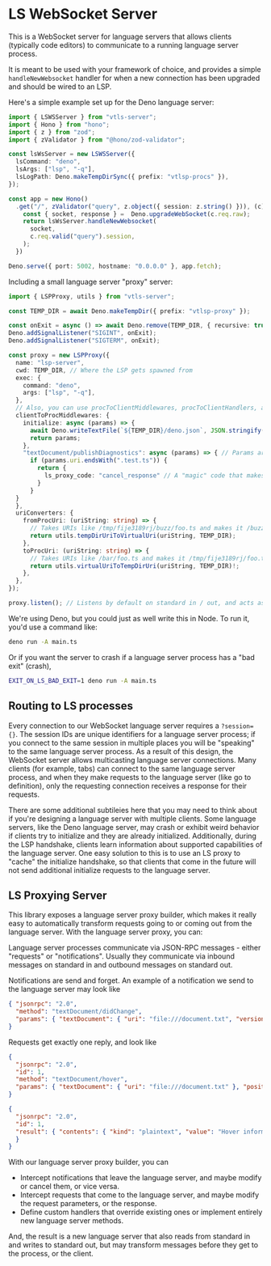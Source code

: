 # LS WebSocket Server

This is a WebSocket server for language servers that allows clients (typically code editors) to communicate to a running language server process.

It is meant to be used with your framework of choice, and provides a simple `handleNewWebsocket` handler for when a new connection has been upgraded and should be wired to an LSP.

Here's a simple example set up for the Deno language server:

```typescript
import { LSWSServer } from "vtls-server";
import { Hono } from "hono";
import { z } from "zod";
import { zValidator } from "@hono/zod-validator";

const lsWsServer = new LSWSServer({
  lsCommand: "deno",
  lsArgs: ["lsp", "-q"],
  lsLogPath: Deno.makeTempDirSync({ prefix: "vtlsp-procs" }),
});

const app = new Hono()
  .get("/", zValidator("query", z.object({ session: z.string() })), (c) => {
    const { socket, response } =  Deno.upgradeWebSocket(c.req.raw);
    return lsWsServer.handleNewWebsocket(
      socket,
      c.req.valid("query").session,
    );
  })

Deno.serve({ port: 5002, hostname: "0.0.0.0" }, app.fetch);
```

Including a small language server "proxy" server:

```ts
import { LSPProxy, utils } from "vtls-server";

const TEMP_DIR = await Deno.makeTempDir({ prefix: "vtlsp-proxy" });

const onExit = async () => await Deno.remove(TEMP_DIR, { recursive: true });
Deno.addSignalListener("SIGINT", onExit);
Deno.addSignalListener("SIGTERM", onExit);

const proxy = new LSPProxy({
  name: "lsp-server",
  cwd: TEMP_DIR, // Where the LSP gets spawned from
  exec: {
    command: "deno",
    args: ["lsp", "-q"],
  },
  // Also, you can use procToClientMiddlewares, procToClientHandlers, and clientToProcHandlers
  clientToProcMiddlewares: {
    initialize: async (params) => {
      await Deno.writeTextFile(`${TEMP_DIR}/deno.json`, JSON.stringify({})); // Create a deno.json in the temp dir
      return params;
    },
    "textDocument/publishDiagnostics": async (params) => { // Params are automatically typed! All "official" LSP methods have strong types
      if (params.uri.endsWith(".test.ts")) {
        return {
          ls_proxy_code: "cancel_response" // A "magic" code that makes it so that the message is NOT passed on to the LSP
        }
      }
  }
  },
  uriConverters: {
    fromProcUri: (uriString: string) => {
      // Takes URIs like /tmp/fije3189rj/buzz/foo.ts and makes it /buzz/foo.ts
      return utils.tempDirUriToVirtualUri(uriString, TEMP_DIR);
    },
    toProcUri: (uriString: string) => {
      // Takes URIs like /bar/foo.ts and makes it /tmp/fije3189rj/foo.ts
      return utils.virtualUriToTempDirUri(uriString, TEMP_DIR)!;
    },
  },
});

proxy.listen(); // Listens by default on standard in / out, and acts as a real LSP
```

We're using Deno, but you could just as well write this in Node. To run it, you'd use a command like:

```bash
deno run -A main.ts
```

Or if you want the server to crash if a language server process has a "bad exit" (crash),

```bash
EXIT_ON_LS_BAD_EXIT=1 deno run -A main.ts
```

## Routing to LS processes

Every connection to our WebSocket language server requires a `?session={}`. The session IDs are unique identifiers for a language server process; if you connect to the same session in multiple places you will be "speaking" to the same language server process. As a result of this design, the WebSocket server allows multicasting language server connections. Many clients (for example, tabs) can connect to the same language server process, and when they make requests to the language server (like go to definition), only the requesting connection receives a response for their requests.

There are some additional subtileies here that you may need to think about if you're designing a language server with multiple clients. Some language servers, like the Deno language server, may crash or exhibit weird behavior if clients try to initialize and they are already initialized. Additionally, during the LSP handshake, clients learn information about supported capabilities of the language server. One easy solution to this is to use an LS proxy to "cache" the initialize handshake, so that clients that come in the future will not send additional initialize requests to the language server.

## LS Proxying Server

This library exposes a language server proxy builder, which makes it really easy to automatically transform requests going to or coming out from the language server. With the language server proxy, you can:

Language server processes communicate via JSON-RPC messages - either "requests" or "notifications".  Usually they communicate via inbound messages on standard in and outbound messages on standard out.

Notifications are send and forget. An example of a notification we send to the language server may look like

```json
{ "jsonrpc": "2.0",
  "method": "textDocument/didChange",
  "params": { "textDocument": { "uri": "file:///document.txt", "version": 2 }, "contentChanges": [ { "text": "Hello" } ] }
}
```

Requests get exactly one reply, and look like

```json
{
  "jsonrpc": "2.0",
  "id": 1,
  "method": "textDocument/hover",
  "params": { "textDocument": { "uri": "file:///document.txt" }, "position": { "line": 0, "character": 2 } }
}
```

```json
{
  "jsonrpc": "2.0",
  "id": 1,
  "result": { "contents": { "kind": "plaintext", "value": "Hover information" }
  }
}
```

With our language server proxy builder, you can

- Intercept notifications that leave the language server, and maybe modify or cancel them, or vice versa.
- Intercept requests that come to the language server, and maybe modify the request parameters, or the response.
- Define custom handlers that override existing ones or implement entirely new language server methods.

And, the result is a new language server that also reads from standard in and writes to standard out, but may transform messages before they get to the process, or the client.